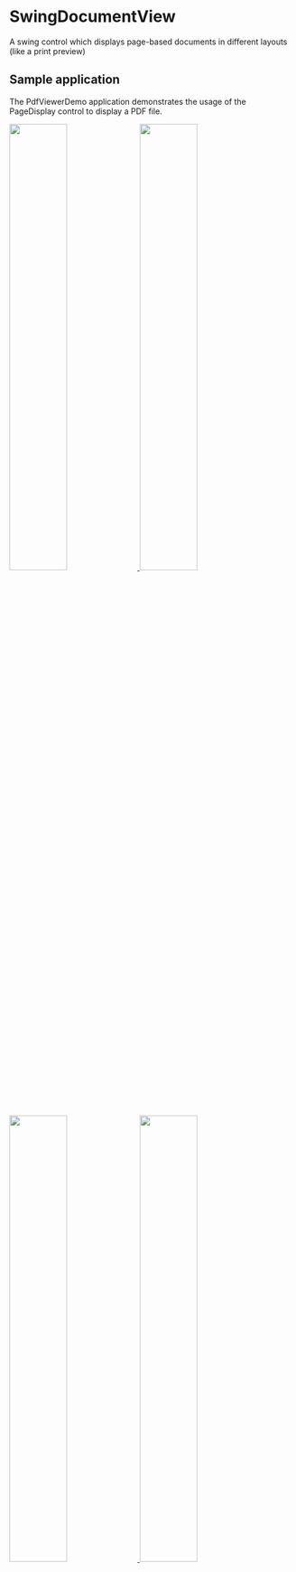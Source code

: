 # SwingDocumentView
A swing control which displays page-based documents in different layouts (like a print preview)

## Sample application

The PdfViewerDemo application demonstrates the usage of the PageDisplay control to display a PDF file.

<a href="https://cloud.githubusercontent.com/assets/3481307/16414298/2da97070-3d37-11e6-842b-cfabf1d84249.png" target="_blank">
<img src="https://cloud.githubusercontent.com/assets/3481307/16414298/2da97070-3d37-11e6-842b-cfabf1d84249.png" width="45%" /> <a/> <a href="https://cloud.githubusercontent.com/assets/3481307/16414297/2da7d30a-3d37-11e6-9d4a-9cee7565811f.png" target="_blank">
<img src="https://cloud.githubusercontent.com/assets/3481307/16414297/2da7d30a-3d37-11e6-9d4a-9cee7565811f.png" width="45%" /> <a/> 

<a href="https://cloud.githubusercontent.com/assets/3481307/16413906/0b3c7980-3d35-11e6-89e6-af46254360d9.png" target="_blank">
<img src="https://cloud.githubusercontent.com/assets/3481307/16413906/0b3c7980-3d35-11e6-89e6-af46254360d9.png" width="45%" /> <a/> <a href="https://cloud.githubusercontent.com/assets/3481307/16414296/2da480e2-3d37-11e6-88c0-940781c1f06a.png" target="_blank">
<img src="https://cloud.githubusercontent.com/assets/3481307/16414296/2da480e2-3d37-11e6-88c0-940781c1f06a.png" width="45%" /> <a/> 
